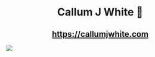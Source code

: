 <div align="center">
  
# Callum J White 🌠

## https://callumjwhite.com

</div>
<a href="https://github.com/anuraghazra/github-readme-stats"><img align="center" src="https://github-readme-stats.vercel.app/api/top-langs/?username=juleswhi&layout=compact&theme=buefy&hide_border=true" /></a>
